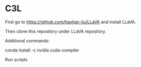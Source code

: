# C3L

First go to https://github.com/haotian-liu/LLaVA and install LLaVA.

Then clone this repository under LLaVA repository.

Additional commands:

conda install -c nvidia cuda-compiler

Run scripts
